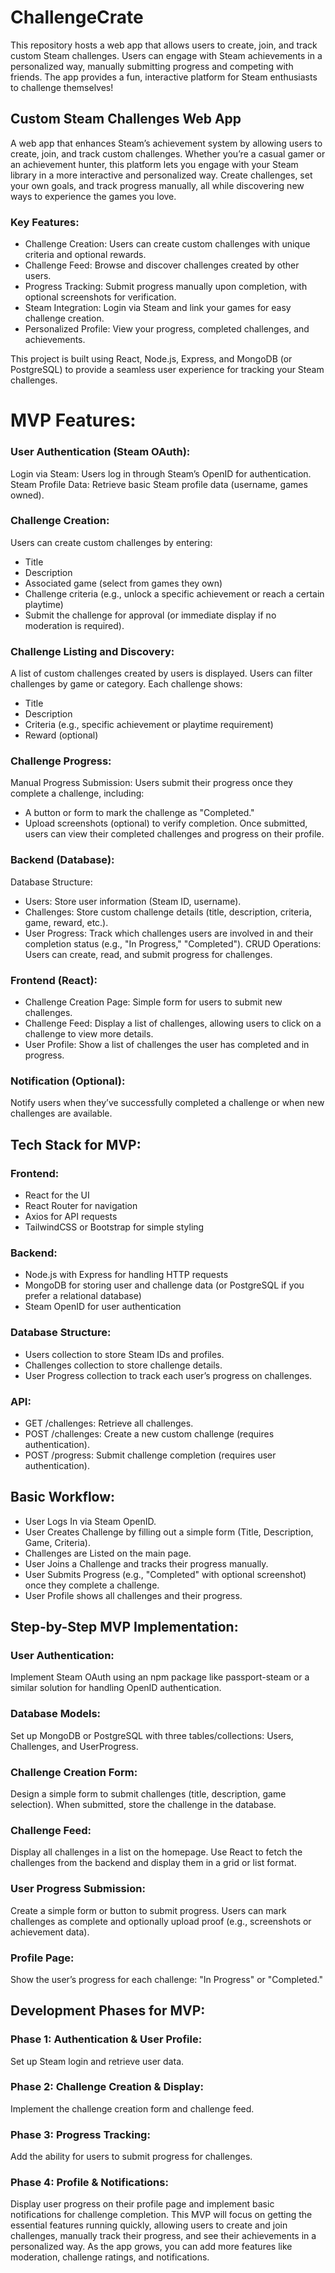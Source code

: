 # ChallengeCrate
This repository hosts a web app that allows users to create, join, and track custom Steam challenges. Users can engage with Steam achievements in a personalized way, manually submitting progress and competing with friends. The app provides a fun, interactive platform for Steam enthusiasts to challenge themselves!

## Custom Steam Challenges Web App

A web app that enhances Steam’s achievement system by allowing users to create, join, and track custom challenges. Whether you’re a casual gamer or an achievement hunter, this platform lets you engage with your Steam library in a more interactive and personalized way. Create challenges, set your own goals, and track progress manually, all while discovering new ways to experience the games you love.

### Key Features:

- Challenge Creation: Users can create custom challenges with unique criteria and optional rewards.
- Challenge Feed: Browse and discover challenges created by other users.
- Progress Tracking: Submit progress manually upon completion, with optional screenshots for verification.
- Steam Integration: Login via Steam and link your games for easy challenge creation.
- Personalized Profile: View your progress, completed challenges, and achievements.

This project is built using React, Node.js, Express, and MongoDB (or PostgreSQL) to provide a seamless user experience for tracking your Steam challenges.

# MVP Features:
### User Authentication (Steam OAuth):
Login via Steam: Users log in through Steam’s OpenID for authentication.
Steam Profile Data: Retrieve basic Steam profile data (username, games owned).
### Challenge Creation:
Users can create custom challenges by entering:
- Title
- Description
- Associated game (select from games they own)
- Challenge criteria (e.g., unlock a specific achievement or reach a certain playtime)
- Submit the challenge for approval (or immediate display if no moderation is required).
### Challenge Listing and Discovery:
A list of custom challenges created by users is displayed.
Users can filter challenges by game or category.
Each challenge shows:
- Title
- Description
- Criteria (e.g., specific achievement or playtime requirement)
- Reward (optional)
### Challenge Progress:
Manual Progress Submission: Users submit their progress once they complete a challenge, including:
- A button or form to mark the challenge as "Completed."
- Upload screenshots (optional) to verify completion.
Once submitted, users can view their completed challenges and progress on their profile.
### Backend (Database):
Database Structure:
- Users: Store user information (Steam ID, username).
- Challenges: Store custom challenge details (title, description, criteria, game, reward, etc.).
- User Progress: Track which challenges users are involved in and their completion status (e.g., "In Progress," "Completed").
CRUD Operations: Users can create, read, and submit progress for challenges.
### Frontend (React):
- Challenge Creation Page: Simple form for users to submit new challenges.
- Challenge Feed: Display a list of challenges, allowing users to click on a challenge to view more details.
- User Profile: Show a list of challenges the user has completed and in progress.
### Notification (Optional):
Notify users when they’ve successfully completed a challenge or when new challenges are available.
## Tech Stack for MVP:
### Frontend:
- React for the UI
- React Router for navigation
- Axios for API requests
- TailwindCSS or Bootstrap for simple styling
### Backend:
- Node.js with Express for handling HTTP requests
- MongoDB for storing user and challenge data (or PostgreSQL if you prefer a relational database)
- Steam OpenID for user authentication
### Database Structure:
- Users collection to store Steam IDs and profiles.
- Challenges collection to store challenge details.
- User Progress collection to track each user’s progress on challenges.
### API:
- GET /challenges: Retrieve all challenges.
- POST /challenges: Create a new custom challenge (requires authentication).
- POST /progress: Submit challenge completion (requires user authentication).
## Basic Workflow:
- User Logs In via Steam OpenID.
- User Creates Challenge by filling out a simple form (Title, Description, Game, Criteria).
- Challenges are Listed on the main page.
- User Joins a Challenge and tracks their progress manually.
- User Submits Progress (e.g., "Completed" with optional screenshot) once they complete a challenge.
- User Profile shows all challenges and their progress.
## Step-by-Step MVP Implementation:
### User Authentication:
Implement Steam OAuth using an npm package like passport-steam or a similar solution for handling OpenID authentication.
### Database Models:
Set up MongoDB or PostgreSQL with three tables/collections: Users, Challenges, and UserProgress.
### Challenge Creation Form:
Design a simple form to submit challenges (title, description, game selection).
When submitted, store the challenge in the database.
### Challenge Feed:
Display all challenges in a list on the homepage.
Use React to fetch the challenges from the backend and display them in a grid or list format.
### User Progress Submission:
Create a simple form or button to submit progress. Users can mark challenges as complete and optionally upload proof (e.g., screenshots or achievement data).
### Profile Page:
Show the user’s progress for each challenge: "In Progress" or "Completed."
## Development Phases for MVP:
### Phase 1: Authentication & User Profile:
Set up Steam login and retrieve user data.
### Phase 2: Challenge Creation & Display:
Implement the challenge creation form and challenge feed.
### Phase 3: Progress Tracking:
Add the ability for users to submit progress for challenges.
### Phase 4: Profile & Notifications:
Display user progress on their profile page and implement basic notifications for challenge completion.
This MVP will focus on getting the essential features running quickly, allowing users to create and join challenges, manually track their progress, and see their achievements in a personalized way. As the app grows, you can add more features like moderation, challenge ratings, and notifications.
